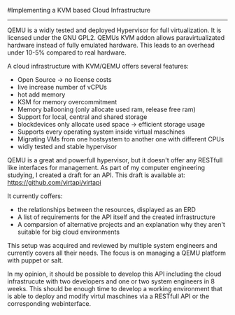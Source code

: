 #Implementing a KVM based Cloud Infrastructure

---

QEMU is a widly tested and deployed Hypervisor for full virtualization. It is licensed under the GNU GPL2. QEMUs KVM addon allows paravirtualizated hardware instead of fully emulated hardware. This leads to an overhead under 10-5% compared to real hardware. 

A cloud infrastructure with KVM/QEMU offers several features:
+ Open Source → no license costs
+ live increase number of vCPUs
+ hot add memory
+ KSM for memory overcommitment
+ Memory ballooning (only allocate used ram, release free ram)
+ Support for local, central and shared storage
+ blockdevices only allocate used space → efficient storage usage
+ Supports every operating system inside virtual maschines
+ Migrating VMs from one hostsystem to another one with different CPUs
+ widly tested and stable hypervisor

QEMU is a great and powerfull hypervisor, but it doesn't offer any RESTfull like interfaces for management. As part of my computer engineering studying, I created a draft for an API. This draft is available at: https://github.com/virtapi/virtapi

It currently coffers:
+ the relationships between the resources, displayed as an ERD
+ A list of requirements for the API itself and the created infrastructure
+ A comparsion of alternative projects and an explanation why they aren't suitable for big cloud environments

This setup was acquired and reviewed by multiple system engineers and currently covers all their needs. The focus is on managing a QEMU platform with  puppet or salt.

In my opinion, it should be possible to develop this API including the cloud infrastrucute with two developers and one or two system engineers in 8 weeks. This should be enough time to develop a working environment that is able to deploy and modify virtul maschines via a RESTfull API or the corresponding webinterface.
